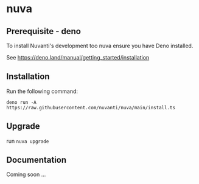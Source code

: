 # nuva

## Prerequisite - deno
To install Nuvanti's development too nuva ensure you have Deno installed.

See https://deno.land/manual/getting_started/installation

## Installation

Run the following command:

`deno run -A https://raw.githubusercontent.com/nuvanti/nuva/main/install.ts `

## Upgrade

run `nuva upgrade`

## Documentation
Coming soon ...

